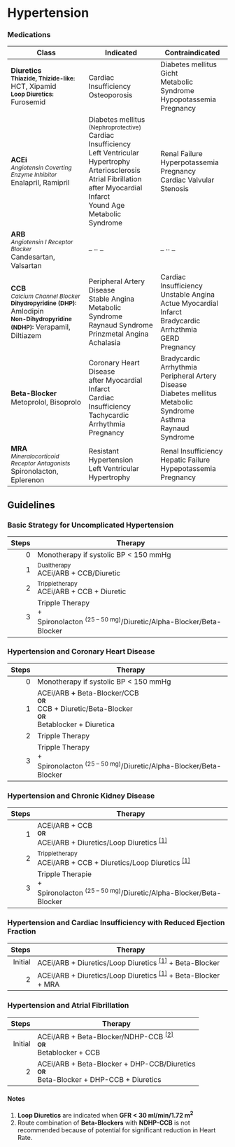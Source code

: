 # Hypertension

### Medications

| Class | Indicated | Contraindicated |
| --- | --- | --- |
| __Diuretics__<br><small>__Thiazide, Thizide-like:__</small> HCT, Xipamid<br><small>__Loop Diuretics:__</small> Furosemid | Cardiac Insufficiency<br>Osteoporosis | Diabetes mellitus<br>Gicht<br>Metabolic Syndrome<br>Hypopotassemia<br>Pregnancy |
| __ACEi__<br><small>_Angiotensin Coverting Enzyme Inhibitor_</small><br>Enalapril, Ramipril | Diabetes mellitus <small>(Nephroprotective)</small><br>Cardiac Insufficiency<br>Left Ventricular Hypertrophy<br>Arteriosclerosis<br>Atrial Fibrillation<br>after Myocardial Infarct<br>Yound Age<br>Metabolic Syndrome | Renal Failure<br>Hyperpotassemia<br>Pregnancy<br>Cardiac Valvular Stenosis |
| __ARB__<br><small>_Angiotensin I Receptor Blocker_</small><br>Candesartan, Valsartan | – &middot;&middot; – | – &middot;&middot; – |
| __CCB__<br><small>_Calcium Channel Blocker_</small><br><small>__Dihydropyridine (DHP):__</small> Amlodipin<br><small>__Non-Dihydropyridine (NDHP):__</small> Verapamil, Diltiazem | Peripheral Artery Disease<br>Stable Angina<br>Metabolic Syndrome<br>Raynaud Syndrome<br>Prinzmetal Angina<br>Achalasia | Cardiac Insufficiency<br>Unstable Angina<br>Actue Myocardial Infarct<br>Bradycardic Arrhzthmia<br>GERD<br>Pregnancy |
| __Beta-Blocker__<br>Metoprolol, Bisoprolo | Coronary Heart Disease<br>after Myocardial Infarct<br>Cardiac Insufficiency<br>Tachycardic Arrhythmia<br>Pregnancy | Bradycardic Arrhythmia<br>Peripheral Artery Disease<br>Diabetes mellitus<br>Metabolic Syndrome<br>Asthma<br>Raynaud Syndrome |
| __MRA__<br><small>_Mineralocorticoid Receptor Antagonists_</small><br>Spironolacton, Eplerenon | Resistant Hypertension<br>Left Ventricular Hypertrophy | Renal Insufficiency<br>Hepatic Failure<br>Hypepotassemia<br>Pregnancy |

## Guidelines

### Basic Strategy for Uncomplicated Hypertension

| Steps | Therapy |
| ---: | --- |
| 0 | Monotherapy if systolic BP < 150 mmHg |
| 1 | <small>Dualtherapy</small><br>ACEi/ARB + CCB/Diuretic |
| 2 | <small>Trippletherapy</small><br>ACEi/ARB + CCB + Diuretic |
| 3 | Tripple Therapy<br>+<br>Spironolacton <sup>(25 – 50 mg)</sup>/Diuretic/Alpha-Blocker/Beta-Blocker |

### Hypertension and Coronary Heart Disease

| Steps | Therapy |
| ---: | --- |
| 0 | Monotherapy if systolic BP < 150 mmHg |
| 1 | ACEi/ARB __+__ Beta-Blocker/CCB<br><small>__OR__</small><br>CCB + Diuretic/Beta-Blocker<br><small>__OR__</small><br>Betablocker + Diuretica
| 2 | Tripple Therapy |
| 3 | Tripple Therapy<br>+<br>Spironolacton <sup>(25 – 50 mg)</sup>/Diuretic/Alpha-Blocker/Beta-Blocker |

### Hypertension and Chronic Kidney Disease

| Steps | Therapy |
| ---: | --- |
| 1 | ACEi/ARB + CCB<br><small>__OR__</small><br>ACEi/ARB + Diuretics/Loop Diuretics <sup>[[1]](#Notes)</sup> |
| 2 | <small>Trippletherapy</small><br>ACEi/ARB + CCB + Diuretics/Loop Diuretics <sup>[[1]](#Notes)</sup> |
| 3 | Tripple Therapie<br>+<br>Spironolacton <sup>(25 – 50 mg)</sup>/Diuretic/Alpha-Blocker/Beta-Blocker |

### Hypertension and Cardiac Insufficiency with Reduced Ejection Fraction

| Steps | Therapy |
| ---: | --- |
| Initial | ACEi/ARB + Diuretics/Loop Diuretics <sup>[[1]](#Notes)</sup> + Beta-Blocker |
| 2 | ACEi/ARB + Diuretics/Loop Diuretics <sup>[[1]](#Notes)</sup> + Beta-Blocker + MRA |

### Hypertension and Atrial Fibrillation

| Steps | Therapy |
| ---: | --- |
| Initial | ACEi/ARB + Beta-Blocker/NDHP-CCB <sup>[[2]](#Notes)</sup><br><small>__OR__</small><br>Betablocker + CCB |
| 2 | ACEi/ARB + Beta-Blocker + DHP-CCB/Diuretics<br><small>__OR__</small><br>Beta-Blocker + DHP-CCB + Diuretics |

#### Notes

1. __Loop Diuretics__ are indicated when __GFR < 30 ml/min/1.72 m<sup>2</sup>__
2. Route combination of __Beta-Blockers__ with __NDHP-CCB__ is not recommended because of potential for significant reduction in Heart Rate.